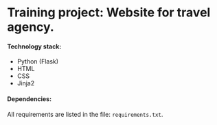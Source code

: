 # Training project: Website for travel agency.

#### Technology stack:
* Python (Flask)
* HTML
* CSS
* Jinja2


#### Dependencies:
All requirements are listed in the file: `requirements.txt`.